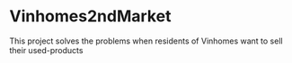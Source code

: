 # Vinhomes2ndMarket
This project solves the problems when residents of Vinhomes want to sell their used-products
